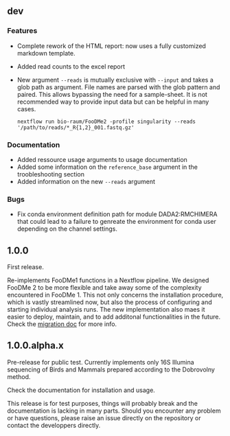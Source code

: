 ## dev

### Features

- Complete rework of the HTML report: now uses a fully customized markdown template.
- Added read counts to the excel report
- New argument `--reads` is mutually exclusive with `--input` and takes a glob path as argument. File names are parsed with the glob pattern and paired. This allows bypassing the need for a sample-sheet. It is not recommended way to provide input data but can be helpful in many cases.
  
  ```
  nextflow run bio-raum/FooDMe2 -profile singularity --reads '/path/to/reads/*_R{1,2}_001.fastq.gz'
  ```

### Documentation

- Added ressource usage arguments to usage documentation
- Added some information on the `reference_base` argument in the troobleshooting section
- Added information on the new `--reads` argument

### Bugs

- Fix conda environment definition path for module DADA2:RMCHIMERA that could lead to a failure to genreate the environment for conda user depending on the channel settings.

## 1.0.0

First release.

Re-implements FooDMe1 functions in a Nextflow pipeline. We designed FooDMe 2 to be more flexible and take away some of the complexity encountered in FooDMe 1. This not only concerns the installation procedure, which is vastly streamlined now, but also the process of configuring and starting individual analysis runs. The new implementation also maes it easier to deploy, maintain, and to add additonal functionalities in the future.
Check the [migration doc](https://bio-raum.github.io/FooDMe2/dev/help/migration/) for more info.

## 1.0.0.alpha.x

Pre-release for public test. Currently implements only 16S Illumina sequencing of Birds and Mammals prepared according to the Dobrovolny method.

Check the documentation for installation and usage.

This release is for test purposes, things will probably break and the documentation is lacking in many parts.
Should you encounter any problem or have questions, please raise an issue directly on the repository or contact the developpers directly.
